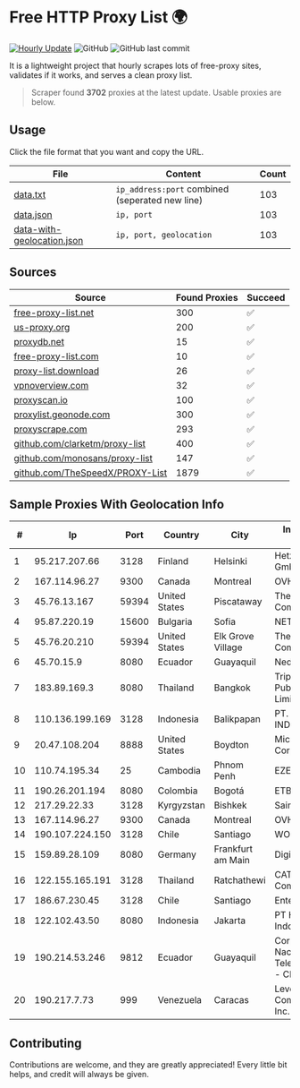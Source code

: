 
# Free HTTP Proxy List 🌍

[![Hourly Update](https://github.com/mertguvencli/http-proxy-list/actions/workflows/main.yml/badge.svg?branch=main)](https://github.com/mertguvencli/http-proxy-list/actions/workflows/main.yml)
![GitHub](https://img.shields.io/github/license/mertguvencli/http-proxy-list)
![GitHub last commit](https://img.shields.io/github/last-commit/mertguvencli/http-proxy-list)

It is a lightweight project that hourly scrapes lots of free-proxy sites, validates if it works, and serves a clean proxy list.


> Scraper found **3702** proxies at the latest update. Usable proxies are below.

## Usage

Click the file format that you want and copy the URL.


|File|Content|Count|
|----|-------|-----|
|[data.txt](https://raw.githubusercontent.com/mertguvencli/http-proxy-list/main/proxy-list/data.txt)|`ip_address:port` combined (seperated new line)|103|
|[data.json](https://raw.githubusercontent.com/mertguvencli/http-proxy-list/main/proxy-list/data.json)|`ip, port`|103|
|[data-with-geolocation.json](https://raw.githubusercontent.com/mertguvencli/http-proxy-list/main/proxy-list/data-with-geolocation.json)|`ip, port, geolocation`|103|

## Sources

|Source|Found Proxies|Succeed|
|------|-------------|-------|
|[free-proxy-list.net](https://free-proxy-list.net)|300|✅|
|[us-proxy.org](https://www.us-proxy.org)|200|✅|
|[proxydb.net](http://proxydb.net)|15|✅|
|[free-proxy-list.com](https://free-proxy-list.com/?page=&port=&type%5B%5D=http&type%5B%5D=https&up_time=0&search=Search)|10|✅|
|[proxy-list.download](https://www.proxy-list.download/HTTP)|26|✅|
|[vpnoverview.com](https://vpnoverview.com/privacy/anonymous-browsing/free-proxy-servers)|32|✅|
|[proxyscan.io](https://www.proxyscan.io)|100|✅|
|[proxylist.geonode.com](https://proxylist.geonode.com/api/proxy-list?limit=300&page=1&sort_by=lastChecked&sort_type=desc&protocols=http,https)|300|✅|
|[proxyscrape.com](https://api.proxyscrape.com/v2/?request=displayproxies&protocol=http&timeout=10000&country=all&ssl=all&anonymity=all)|293|✅|
|[github.com/clarketm/proxy-list](https://raw.githubusercontent.com/clarketm/proxy-list/master/proxy-list-raw.txt)|400|✅|
|[github.com/monosans/proxy-list](https://raw.githubusercontent.com/monosans/proxy-list/main/proxies/http.txt)|147|✅|
|[github.com/TheSpeedX/PROXY-List](https://raw.githubusercontent.com/TheSpeedX/PROXY-List/master/http.txt)|1879|✅|


## Sample Proxies With Geolocation Info

|#|Ip|Port|Country|City|Internet Service Provider|
|-|--|----|-------|----|-------------------------|
|1|95.217.207.66|3128|Finland|Helsinki|Hetzner Online GmbH|
|2|167.114.96.27|9300|Canada|Montreal|OVH SAS|
|3|45.76.13.167|59394|United States|Piscataway|The Constant Company|
|4|95.87.220.19|15600|Bulgaria|Sofia|NET1|
|5|45.76.20.210|59394|United States|Elk Grove Village|The Constant Company|
|6|45.70.15.9|8080|Ecuador|Guayaquil|Nedetel S.A.|
|7|183.89.169.3|8080|Thailand|Bangkok|Triple T Broadband Public Company Limited|
|8|110.136.199.169|3128|Indonesia|Balikpapan|PT. TELKOM INDONESIA|
|9|20.47.108.204|8888|United States|Boydton|Microsoft Corporation|
|10|110.74.195.34|25|Cambodia|Phnom Penh|EZECOM limited|
|11|190.26.201.194|8080|Colombia|Bogotá|ETB - Colombia|
|12|217.29.22.33|3128|Kyrgyzstan|Bishkek|Saima RO|
|13|167.114.96.27|9300|Canada|Montreal|OVH SAS|
|14|190.107.224.150|3128|Chile|Santiago|WOM S.A.|
|15|159.89.28.109|8080|Germany|Frankfurt am Main|DigitalOcean, LLC|
|16|122.155.165.191|3128|Thailand|Ratchathewi|CAT Telecom Public Company Limited|
|17|186.67.230.45|3128|Chile|Santiago|Entel Chile S.A.|
|18|122.102.43.50|8080|Indonesia|Jakarta|PT Hipernet Indodata|
|19|190.214.53.246|9812|Ecuador|Guayaquil|Corporacion Nacional De Telecomunicaciones - CNT EP|
|20|190.217.7.73|999|Venezuela|Caracas|Level 3 Communications, Inc.|



## Contributing

Contributions are welcome, and they are greatly appreciated! Every
little bit helps, and credit will always be given.

